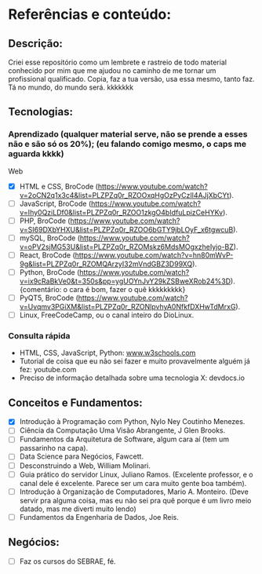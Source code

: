 # Referências e conteúdo:
## Descrição:
Criei esse repositório como um lembrete e rastreio de todo material conhecido por mim que me ajudou no caminho de me tornar um profissional qualificado. Copia, faz a tua versão, usa essa mesmo, tanto faz. Tá no mundo, do mundo será. kkkkkkk

## Tecnologias:
### Aprendizado (qualquer material serve, não se prende a esses não e são só os 20%); (eu falando comigo mesmo, o caps me aguarda kkkk)
Web
- [x] HTML e CSS, BroCode (https://www.youtube.com/watch?v=2oCN2q1x3c4&list=PLZPZq0r_RZOOxqHgOzPyCzIl4AJjXbCYt).
- [ ] JavaScript, BroCode (https://www.youtube.com/watch?v=Ihy0QziLDf0&list=PLZPZq0r_RZOO1zkgO4bIdfuLpizCeHYKv).
- [ ] PHP, BroCode (https://www.youtube.com/watch?v=SI69DXbYHXU&list=PLZPZq0r_RZOO6bGTY9jbLOyF_x6tgwcuB).
- [ ] mySQL, BroCode (https://www.youtube.com/watch?v=oPV2sjMG53U&list=PLZPZq0r_RZOMskz6MdsMOgxzheIyjo-BZ).
- [ ] React, BroCode (https://www.youtube.com/watch?v=hn80mWvP-9g&list=PLZPZq0r_RZOMQArzyI32mVndGBZ3D99XQ).
- [ ] Python, BroCode (https://www.youtube.com/watch?v=ix9cRaBkVe0&t=350s&pp=ygUOYnJvY29kZSBweXRob24%3D).
{comentário: o cara é bom, fazer o quê kkkkkkkkk}
- [ ] PyQT5, BroCode (https://www.youtube.com/watch?v=Uvqmv3PGiXM&list=PLZPZq0r_RZONlpvhyA0NfkfDXHwTdMrxG).
- [ ] Linux, FreeCodeCamp, ou o canal inteiro do DioLinux.

### Consulta rápida
- HTML, CSS, JavaScript, Python: www.w3schools.com
- Tutorial de coisa que eu não sei fazer e muito provavelmente alguém já fez: youtube.com 
- Preciso de informação detalhada sobre uma tecnologia X: devdocs.io

## Conceitos e Fundamentos:
- [x] Introdução à Programação com Python, Nylo Ney Coutinho Menezes.
- [ ] Ciência da Computação Uma Visão Abrangente, J Glen Brooks.
- [ ] Fundamentos da Arquitetura de Software, algum cara aí (tem um passarinho na capa).
- [ ] Data Science para Negócios, Fawcett.
- [ ] Desconstruindo a Web, William Molinari.
- [ ] Guia prático do servidor Linux, Juliano Ramos. (Excelente professor, e o canal dele é excelente. Parece ser um cara muito gente boa também).
- [ ] Introdução à Organização de Computadores, Mario A. Monteiro. (Deve servir pra alguma coisa, mas eu não sei pra quê porque é um livro meio datado, mas me diverti muito lendo) 
- [ ] Fundamentos da Engenharia de Dados, Joe Reis.

## Negócios:
- [ ] Faz os cursos do SEBRAE, fé.
